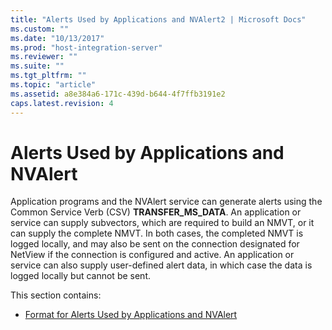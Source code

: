 ```yaml
---
title: "Alerts Used by Applications and NVAlert2 | Microsoft Docs"
ms.custom: ""
ms.date: "10/13/2017"
ms.prod: "host-integration-server"
ms.reviewer: ""
ms.suite: ""
ms.tgt_pltfrm: ""
ms.topic: "article"
ms.assetid: a8e384a6-171c-439d-b644-4f7ffb3191e2
caps.latest.revision: 4
---
```

# Alerts Used by Applications and NVAlert
Application programs and the NVAlert service can generate alerts using the Common Service Verb (CSV) **TRANSFER_MS_DATA**. An application or service can supply subvectors, which are required to build an NMVT, or it can supply the complete NMVT. In both cases, the completed NMVT is logged locally, and may also be sent on the connection designated for NetView if the connection is configured and active. An application or service can also supply user-defined alert data, in which case the data is logged locally but cannot be sent.  
  
 This section contains:  
  
-   [Format for Alerts Used by Applications and NVAlert](../core/format-for-alerts-used-by-applications-and-nvalert.md)
